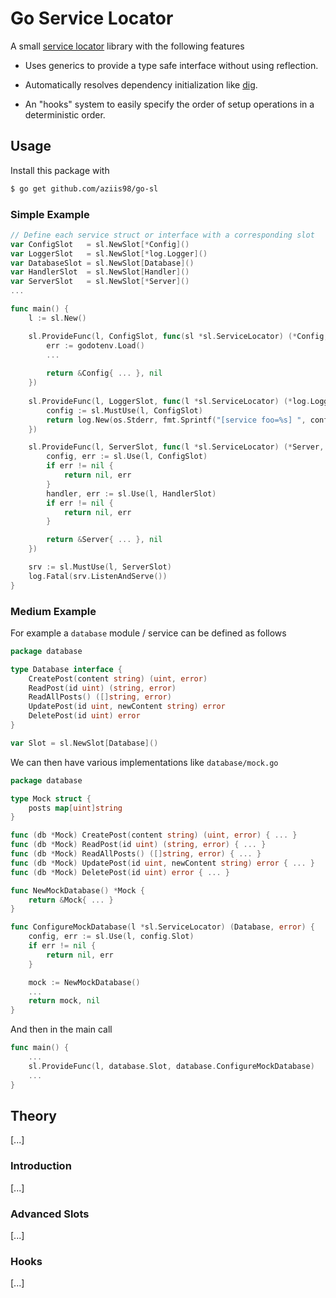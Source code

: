 # Go Service Locator

A small [service locator](https://en.wikipedia.org/wiki/Service_locator_pattern) library with the following features

- Uses generics to provide a type safe interface without using reflection.

- Automatically resolves dependency initialization like [dig](https://github.com/uber-go/dig).

- An "hooks" system to easily specify the order of setup operations in a deterministic order.

## Usage

Install this package with

```bash shell
$ go get github.com/aziis98/go-sl
```

### Simple Example

```go
// Define each service struct or interface with a corresponding slot
var ConfigSlot   = sl.NewSlot[*Config]()
var LoggerSlot   = sl.NewSlot[*log.Logger]()
var DatabaseSlot = sl.NewSlot[Database]()
var HandlerSlot  = sl.NewSlot[Handler]()
var ServerSlot   = sl.NewSlot[*Server]()
...

func main() {
    l := sl.New()

    sl.ProvideFunc(l, ConfigSlot, func(sl *sl.ServiceLocator) (*Config, error) {
        err := godotenv.Load()
        ...
        
        return &Config{ ... }, nil
    })
    
    sl.ProvideFunc(l, LoggerSlot, func(l *sl.ServiceLocator) (*log.Logger, error) {
        config := sl.MustUse(l, ConfigSlot)
        return log.New(os.Stderr, fmt.Sprintf("[service foo=%s] ", config.Foo), log.Lmsgprefix), nil
    })

    sl.ProvideFunc(l, ServerSlot, func(l *sl.ServiceLocator) (*Server, error) {
        config, err := sl.Use(l, ConfigSlot)
        if err != nil {
            return nil, err
        }
        handler, err := sl.Use(l, HandlerSlot)
        if err != nil {
            return nil, err
        }

        return &Server{ ... }, nil
    })

    srv := sl.MustUse(l, ServerSlot)
    log.Fatal(srv.ListenAndServe())
}
```

### Medium Example

For example a `database` module / service can be defined as follows

```go
package database

type Database interface {
    CreatePost(content string) (uint, error)
    ReadPost(id uint) (string, error)
    ReadAllPosts() ([]string, error)
    UpdatePost(id uint, newContent string) error
    DeletePost(id uint) error
}

var Slot = sl.NewSlot[Database]()
```

We can then have various implementations like `database/mock.go`

```go
package database

type Mock struct {
    posts map[uint]string
}

func (db *Mock) CreatePost(content string) (uint, error) { ... }
func (db *Mock) ReadPost(id uint) (string, error) { ... }
func (db *Mock) ReadAllPosts() ([]string, error) { ... }
func (db *Mock) UpdatePost(id uint, newContent string) error { ... }
func (db *Mock) DeletePost(id uint) error { ... }

func NewMockDatabase() *Mock {
    return &Mock{ ... }
}

func ConfigureMockDatabase(l *sl.ServiceLocator) (Database, error) {
    config, err := sl.Use(l, config.Slot)
    if err != nil {
        return nil, err
    }

    mock := NewMockDatabase()
    ...
    return mock, nil
}
```

And then in the main call

```go
func main() {
    ...
    sl.ProvideFunc(l, database.Slot, database.ConfigureMockDatabase)
    ...
}
```

## Theory

[...]

### Introduction

[...]

### Advanced Slots

[...]

### Hooks

[...]


